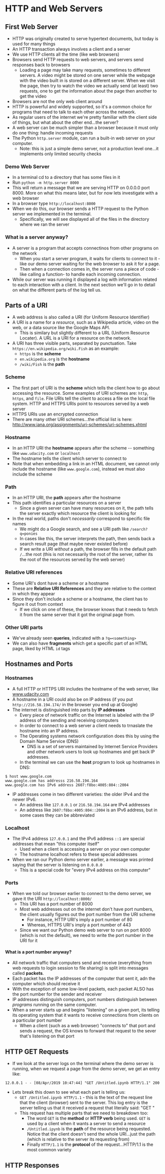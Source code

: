 # HTTP and Web Servers

## First Web Server

* HTTP was originally created to serve hypertext documents, but today is used for many things
* An HTTP transaction always involves a client and a server
* We use HTTP clients all the time (like web browsers)
* Browsers send HTTP requests to web servers, and servers send responses back to browsers
  * Loading a page may take many requests, sometimes to different servers. A video might be stored on one server while the webpage with the video built in is stored on a different server. When we visit the page, then try to watch the video we actually send (at least) two requests, one to get the information about the page then another to get the video
* Browsers are not the only web client around
* HTTP is powerful and widely supported, so it's a common choice for programs that need to talk to each other across the network.
* As regular users of the internet we're pretty familiar with the client side of things, but what about the other end...the server?
* A web server can be much simpler than a browser because it must only do one thing: handle incoming requests
* The Python `http.server` module, can run a built-in web server on your computer. 
  * Note: this is just a simple demo server, not a production level one...it implements only limited security checks

### Demo Web Server
* In a terminal cd to a directory that has some files in it
* Run `python -m http.server 8000`
* This will return a message that we are serving HTTP on 0.0.0.0 port 8000. More on what this means later, but for now lets investigate with a web browser
* In a browser type `http://localhost:8000`
* When we do this, our browser sends a HTTP request to the Python server we implemented in the terminal. 
  * Specifically, we will see displayed all of the files in the directory where we ran the server


### What is a server anyway?

* A server is a program that accepts connectinos from other programs on the network
  * When you start a server program, it waits for clients to connect to it - like our demo server waiting for the web browser to ask it for a page. 
  * Then when a connection comes in, the server runs a piece of code -like calling a function- to handle each incoming connection.
* While our server was running it displayed a log with information related to each interaction with a client. In the next section we'll go in to detail on what the different parts of the log tell us.

## Parts of a URI
* A web address is also called a URI (for Uniform Resource Identifier)
* A URI is a name for a *resource*, such as a Wikipedia article, video on the web, or a data source like the Google Maps API.
  * This is similary but slightly different to a URL (Uniform Resource Locater). A URL is a URI for a resource on the network.
* A URI has three visible parts, separated by punctuation. Take `https://en.wikipedia.org/wiki.Fish` as an example:
  * `https` is the **scheme**
  * `en.wikipedia.org` is the **hostname**
  * `/wiki/Fish` is the **path**

### Scheme
* The first part of URI is the **scheme** which tells the client how to go about accessing the resource. Some examples of URI schemes are: `http`, `https`, and `file`. File URIs tell the client to access a file on the local file system. HTTP and HTTPS URIs point to resources served by a web server
* HTTPS URIs use an encrypted connection
* There are many other URI schemes...the official list is here: http://www.iana.org/assignments/uri-schemes/uri-schemes.xhtml

### Hostname

* In an HTTP URI the **hostname** appears after the scheme -- something like `www.udacity.com` or `localhost`
* The hostname tells the client which server to connect to
* Note that when embedding a link in an HTML document, we cannot only include the hostname (like `www.google.com`), instead we must also include the scheme

### Path

* In an HTTP URI, the **path** appears after the hostname
* This path identifies a particular resources on a server
  * Since a given server can have many resources on it, the path tells the server exactly which resource the client is looking for
* In the real world, paths don't *necessarily* correspond to specific file names
  * We might do a Google search, and see a URI path like `/search?q=ponies`
  * In cases like this, the server interprets the path, then sends back a search result page (that maybe never existed before)
  * If we write a URI *without* a path, the browser fills in the default path `/`...the root (this is not necessarily the root of the server, rather its the root of the resources served by the web server)

### Relative URI references

* Some URI's dont have a scheme or a hostname
* These are **Relative URI References** and they are relative to the context in which they appear
* Since they don't include a scheme or a hostname, the client has to figure it out from context
  * If we click on one of these, the browser knows that it needs to fetch it from the same server that it got the original page from.

### Other URI parts

* We've already seen **queries**, indicated with a `?q=<something>`
* We can also have **fragments** which get a specific part of an HTML page, liked by HTML `id` tags


## Hostnames and Ports

### Hostnames

* A full HTTP or HTTPS URI includes the hostname of the web server, like www.udacity.com
* A hostname in a URI could also be on IP address (if you put `http://216.58.194.174/` in the browser you end up at Google)
* The internet is distinguished into parts by **IP addresses**
  * Every piece of network traffic on the Internet is labeled with the IP address of the sending and receiving computers
  * In order to connect to a web server a client needs to trnaslate the hostname into an IP address.
  * The Operating systems network configuration does this by using the Domain Name Service (DNS)
    * DNS is a set of servers maintained by Internet Service Providers and other network users to look up hostnames and get back IP addresses.
  * In the terminal we can use the **host** program to look up hostnames in DNS:
```
$ host www.google.com
www.google.com has addresss 216.58.194.164
www.google.com has IPv6 address 2607:f8bo:4005:804::2004
```
* IP addresses come in two different varieties: the older IPv4 and the newer IPv6.
  * An address like `127.0.0.1` or `216.58.194.164` are IPv4 addresses
  * An address like `2607:f8bo:4005:804::2004` is an IPv6 address, but in some cases they can be abbreviated

### Localhost

* The IPv4 address `127.0.0.1` and the IPv6 address `::1` are special addresses that mean "this computer itself"
  * Used when a client is accessing a server on your own computer
  * The hostname localhost refers to these special addresses
* When we ran our Python demo server earlier, a message was printed saying that the server is listening on `0.0.0.0`
  * This is a special code for "every IPv4 address on this computer"

### Ports

* When we told our browser earlier to connect to the demo server, we gave it the URI `http://localhost:8000/`
  * This URI has a port number of 8000
  * Most web addresses out on the internet don't have port numbers, the client usually figures out the port number from the URI scheme
    * For instance, HTTP URI's imply a port number of 80
    * Whereas, HTTPS URI's imply a port number of 443
  * Since we want our Python demo web server to run on port 8000 (which is not the default), we need to write the port number in the URI for it

#### What is a port number anyway?
* All network traffic that computers send and receive (everything from web requests to login session to file sharing) is split into messages called **packets**.
* Each packet has the IP addresses of the computer that sent it, adn the computer which should receive it
* With the exception of some low-level packets, each packet ALSO has the port number for the sender and receiver
* IP addresses distinguish computers, port numbers distinguish between *programs* running on the same computer.
* When a server starts up and begins "listening" on a given port, its telling its operating system that it wants to receive connections from clients on a particular port number
  * When a client (such as a web browser) "connects to" that port and sends a request, the OS knows to forward that request to the sever that's listening on that port

## HTTP GET Requests

* If we look at the server logs on the terminal where the demo server is running, when we request a page from the demo server, we get an entry like:
```
12.0.0.1 - - [08/Apr/2019 10:47:44] "GET /Untitled.ipynb HTTP/1.1" 200
```
* Lets break this down to see what each part is telling us:
  * `GET /Untitled.ipynb HTTP/1.1` - this is the text of the request line that the client (browser) sent to the server. This log entry is the server telling us that it received a request that literally said: "GET <some resource>"
  * This request has multiple parts that we need to breakdown too:
    * The word `GET` is the **method** or **HTTP verb** being used. `GET` is used by a client when it wants a server to send a resource
    * `/Untitled.ipynb` is the **path** of the resource being requested. Notice that the client doesn't send the whole URI...just the path (which is relative to the server its requesting from)
    * Finally `HTTP/1.1` is the **protocol** of the request...HTTP/1.1 is the most common variety 

## HTTP Responses